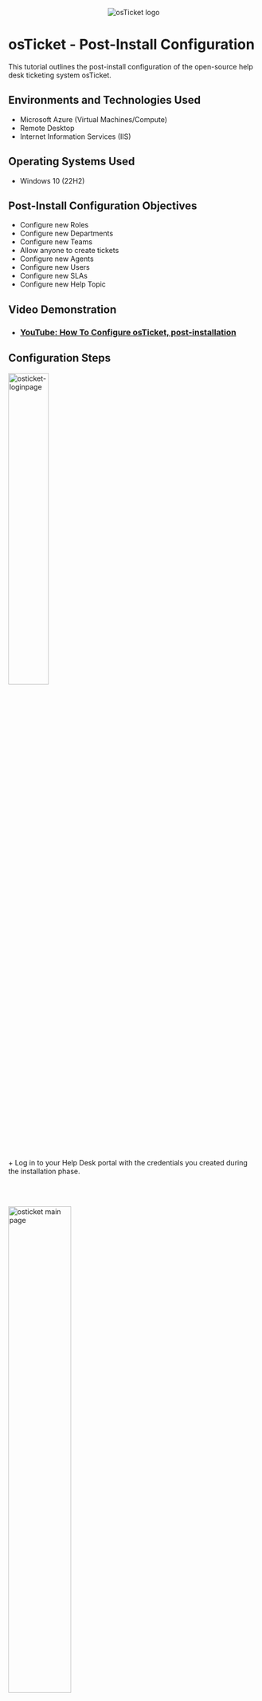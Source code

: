 <p align="center">
<img src="https://i.imgur.com/Clzj7Xs.png" alt="osTicket logo"/>
</p>

<h1>osTicket - Post-Install Configuration</h1>
This tutorial outlines the post-install configuration of the open-source help desk ticketing system osTicket.<br />

<h2>Environments and Technologies Used</h2>

- Microsoft Azure (Virtual Machines/Compute)
- Remote Desktop
- Internet Information Services (IIS)

<h2>Operating Systems Used </h2>

- Windows 10</b> (22H2)

<h2>Post-Install Configuration Objectives</h2>

- Configure new Roles
- Configure new Departments
- Configure new Teams
- Allow anyone to create tickets
- Configure new Agents
- Configure new Users
- Configure new SLAs
- Configure new Help Topic

<h2>Video Demonstration</h2>

- ### [YouTube: How To Configure osTicket, post-installation](https://www.youtube.com)

<h2>Configuration Steps</h2>

<p>
<img src="https://i.imgur.com/FAvGHoX.png" height="40%" width="40%" alt="osticket-loginpage"/>
</p>
<p>
+ Log in to your Help Desk portal with the credentials you created during the installation phase.
</p>
<br />
<br />

<p>
<img src="https://i.imgur.com/racELsD.png" height="50%" width="50%" alt="osticket main page"/>
</p>
<p>
+ In your portal ensure you run as the Administrator. </p>
<p>
+ If "Agent Panel" is displayed, you are, in fact, running as the Admin. Otherwise, click on Admin Panel to see the Admin portal from which we are going to set up new configurations.
</p>
<br />
<br />

<p><h3>1. CONFIGURE NEW ROLES </p></h3>
<p>
<img src="https://i.imgur.com/yGafQOf.png" height="50%" width="50%" alt="New roles configuration"/>
</p>
<p>
+ On the Admin Panel, go to Agents > Roles > Add New Role.
</p>
<br />
<br />


<p>
<img src="https://i.imgur.com/gCBupbm.png" height="50%" width="50%" alt="New roles configuration"/>
</p>
<p>
+ Name it "System Administrator". 
</p>
<br />
<br />


<p>
<img src="https://i.imgur.com/uDq4oqM.png" height="40%" width="40%" alt="New roles configuration"/>
<img src="https://i.imgur.com/dxo957R.png" height="40%" width="40%" alt="New roles configuration"/>
</p>
<p>
+ You may edit its permission tickets settings: Permissions > Tickets and,  permission tasks settings: Permissions > Tasks.
</p>
<br />
<br />



<p><h3>2. CONFIGURE NEW DEPARTMENTS </p></h3>
<p>
<img src="https://i.imgur.com/lyYvdzn.png" height="50%" width="50%" alt="New Department configuration"/>
</p>
<p>
+ On the Admin Panel, go to Agents > Departments > Add New Role.  
</p>
<br />
<br />



<p>
<img src="https://i.imgur.com/oCHbCAW.png" height="50%" width="50%" alt="New department configuration"/>
</p>
<p>
+ Name it :System Administrators" and keep its default settings.
</p>
<br />
<br />


<p><h3>3. CONFIGURE NEW TEAMS </p></h3>
<p>
<img src="https://i.imgur.com/uJcVeIm.png" height="50%" width="50%" alt="New Teams configuration"/>
</p>
<p>
+ Still on the Admin Panel, go to Agents > Teams > Add New Teams. Name it "System Administrator". 
</p>
<br />
<br />


<p>
<img src="https://i.imgur.com/eCYNKoV.png" height="50%" width="50%" alt="New Teams configuration"/>
</p>
<p>
+ Name it however you like. I named mine "Level II Support", that'll handle more important matters.
</p>
<br />
<br />


<p>
<img src="https://i.imgur.com/wfALegn.png" height="50%" width="50%" alt="New Team configuration"/>
</p>
<p>
+ I also set myself as a member of the Level II Support Department. </p>
<p>
+ I moved to the neighboring tab " Member", clicked on my name and "Add".
</p>
<br />


<p><h3>4. ALLOW ANYONE TO CREATE A TICKET </p></h3>
<p>
<img src="https://i.imgur.com/asOFNcN.png" height="50%" width="50%" alt="New tickets creation"/>
</p>
<p>
+ On the Admin Panel, go to Agents > Settings > User, and allow anyone to create tickets. Make sure you also check that registration is required. 
</p>
<br />
<br />

<p><h3>5. CONFIGURE NEW AGENTS (WORKERS) </p></h3>
<p>
<img src="https://i.imgur.com/IbjdNJz.png" height="50%" width="50%" alt="New agents configuration"/>
</p>
<p>
+ On the Admin Panel, go to Agents > Add New Agent. </p>
<p>
+ We will create two agents: John Clear and Jane Doe.
</p>
<br />
<br />


<p>
<img src="https://i.imgur.com/1g8ucDv.png" height="50%" width="50%" alt="New agents configuration"/>
</p>
<p>
+ Register John's full name and email address where users may reach him.</p>
<p>
+ Then set his login credentials by setting a new password. Click "password".
</p>
<br />
<br />


<p>
<img src="https://i.imgur.com/QeWFnwi.png" height="50%" width="50%" alt="New agents configuration"/>
</p>
<p>
+ When setting John's or an agent's password, uncheck the email confirmation prompt.
</p>
<br />
<br />

<p>
<img src="https://i.imgur.com/O5f5Isb.png" height="40%" width="40%" alt="New agents configuration"/>
<img src="https://i.imgur.com/HUQa0fJ.png" height="40%" width="40%" alt="New agents configuration"/>
</p>
<p>
+ You may configure your agent's permissions, assign your agent a department, a role as well, using the neighborings tabs.
</p>
<br />
<br />

<p>
<img src="https://i.imgur.com/gpYZczx.png" height="50%" width="50%" alt="New agents configuration"/>
</p>
<p>
+ The new agents' list.
</p>
<br />
<br />


<p><h3>6. CONFIGURE NEW USERS (CUSTOMERS) </p></h3>
<p>
<img src="https://i.imgur.com/racELsD.png" height="50%" width="50%" alt="New USERS configuration"/>
</p>
<p>
+ Switch to Agent Panel by clicking on it. 
</p>
<br />
<br />


<p>
<img src="https://i.imgur.com/lxX7CXC.png" height="50%" width="50%" alt="New users configuration"/>
</p>
<p>
+ I will create two users but you can create as many as you want. 
</p>
<br />
<br />


<p>
<img src="https://i.imgur.com/5iFr2GM.png" height="50%" width="50%" alt="New users configuration"/>
</p>
<p>
+ On the Agent Panel, go to Users > Add New User. 
</p>
<br />
<br />


<p>
<img src="https://i.imgur.com/0xxTZom.png" height="50%" width="50%" alt="New users configuration"/>
</p>
<p>
+ I created Teddy's profile and followed the same procedure with Suszy's. Then I click on "Add User".
</p>
<br />
<br />

<p><h3>7. CONFIGURE NEW SLA </p></h3>
<p>
<img src="https://i.imgur.com/gUqOYzp.png" height="50%" width="50%" alt="New SLA configuration"/>
</p>
<p>
+ Back to the Admin Panel, go to Manage > SLA > Add SLA plan
</p>
<br />
<br />

<p>
<img src="https://i.imgur.com/jY4Ybid.png" height="50%" width="50%" alt="New SLA configuration"/>
</p>
<p>
+ I created 3 SLAs (SEV-A, SEV-B, SEV-C) with varying severity and deadlines to solving issues. </p>
<p>
+ SEV-A is considered the most pressent issues that may severely impact the business operations. Thus I set its SLA to 1 hour. 
</p>
<br />
<br />


<p>
<img src="https://i.imgur.com/IGKhC2K.png" height="50%" width="50%" alt="New SLA configuration"/>
</p>
<p>
+ I set SEV-B and SEV-C of decreasing importance and with a more generous SLA, as shown. </p>
<p>
+ 4 hours on a 24/7 schedule for SEV-B and 8 hours on business hours for SEV-C matters.
</p>
<br />
<br />


<p><h3>8. CONFIGURE HELP TOPICS </p></h3>
<p>
<img src="https://i.imgur.com/LiGTa8B.png" height="50%" width="50%" alt="New Help Topics configuration"/>
</p>
<p>
+ On the Admin Panel, go to Agents > Manage > Help Topics > Add New Help Topic. 
</p>
<br />
<br />


<p>
<img src="https://i.imgur.com/ddXJ1Fi.png" height="50%" width="50%" alt="New Help Topics configuration"/>
</p>
<p>
+ I named mine "Business Critical Outage" which is the most pressing issue. Name yours.
</p>
<br />
<br />


<p>
<img src="https://i.imgur.com/mnDqfpT.png" height="50%" width="50%" alt="New Help Topics configuration"/>
</p>
<p>
+ Click the "New Ticket Options" the tab next to the "Help Topic information" tab you've entered your help topic's name. </p>
<p>
+ Assign it a SLA group. Due to the severity of a business outage, I assigned it to SEV-A thus has 1 hour to be addressed and solved.
</p>
<br />
<br />


<p>
<img src="https://i.imgur.com/fGVORyP.png" height="50%" width="50%" alt="New Help Topics configuration"/>
</p>
<p>
+ I also assigned this type of issue to a particular worker (here John).
</p>
<br />
<br />
<br />
<br />
